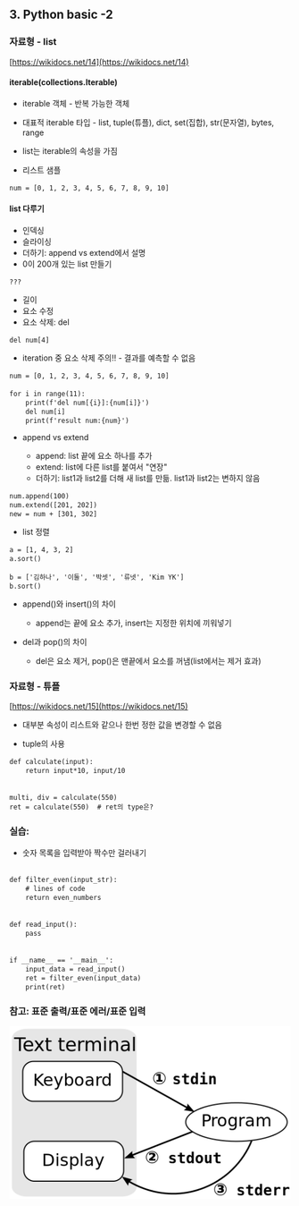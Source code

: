 ## 3. Python basic -2

### 자료형 - list
[https://wikidocs.net/14](https://wikidocs.net/14)

#### iterable(collections.Iterable)

* iterable 객체 - 반복 가능한 객체
* 대표적 iterable 타입 - list, tuple(튜플), dict, set(집합), str(문자열), bytes, range
* list는 iterable의 속성을 가짐


* 리스트 샘플

```
num = [0, 1, 2, 3, 4, 5, 6, 7, 8, 9, 10]

```
#### list 다루기

* 인덱싱
* 슬라이싱
* 더하기: append vs extend에서 설명
* 0이 200개 있는 list 만들기

```
???
``` 
* 길이
* 요소 수정
* 요소 삭제: del

```
del num[4]
```

* iteration 중 요소 삭제 주의!! - 결과를 예측할 수 없음

```
num = [0, 1, 2, 3, 4, 5, 6, 7, 8, 9, 10]

for i in range(11):
    print(f'del num[{i}]:{num[i]}')
    del num[i]
    print(f'result num:{num}')
```

* append vs extend

  * append: list 끝에 요소 하나를 추가
  * extend: list에 다른 list를 붙여서 "연장"
  * 더하기: list1과 list2를 더해 새 list를 만듦. list1과 list2는 변하지 않음

```
num.append(100)
num.extend([201, 202])
new = num + [301, 302]
```

* list 정렬

```
a = [1, 4, 3, 2]
a.sort()

b = ['김하나', '이둘', '박셋', '류넷', 'Kim YK']
b.sort()
```

* append()와 insert()의 차이
  * append는 끝에 요소 추가, insert는 지정한 위치에 끼워넣기

* del과 pop()의 차이
  * del은 요소 제거, pop()은 맨끝에서 요소를 꺼냄(list에서는 제거 효과)

### 자료형 - 튜플

[https://wikidocs.net/15](https://wikidocs.net/15)

* 대부분 속성이 리스트와 같으나 한번 정한 값을 변경할 수 없음

* tuple의 사용

```
def calculate(input):
    return input*10, input/10


multi, div = calculate(550)
ret = calculate(550)  # ret의 type은?
```


### 실습:

* 숫자 목록을 입력받아 짝수만 걸러내기

```

def filter_even(input_str):
    # lines of code
    return even_numbers


def read_input():
    pass


if __name__ == '__main__':
    input_data = read_input()
    ret = filter_even(input_data)
    print(ret)
```

### 참고: 표준 출력/표준 에러/표준 입력
![in-out](./files/stdin_stdout.png)
